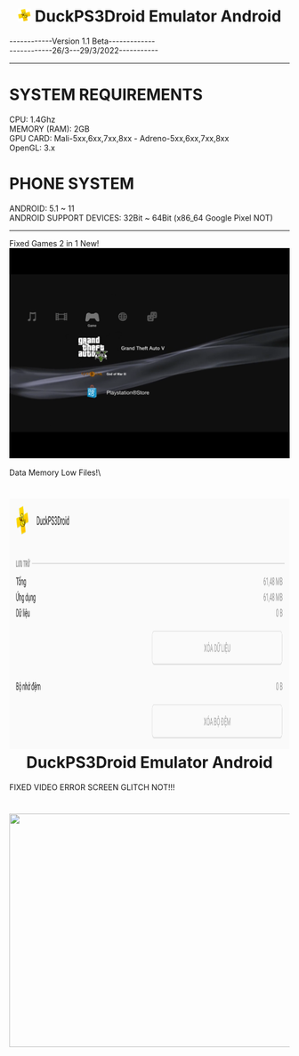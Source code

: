 ## <h1 align="center"> <img src="https://github.com/duckps3droidemulator/DuckPS3Droid/blob/main/Icon/64.png" height="24" width="24"> DuckPS3Droid Emulator Android </h1>


------------Version 1.1 Beta-------------\
------------26/3---29/3/2022-----------

----------------------------------------

# SYSTEM REQUIREMENTS
CPU: 1.4Ghz\
MEMORY (RAM): 2GB\
GPU CARD: Mali-5xx,6xx,7xx,8xx - Adreno-5xx,6xx,7xx,8xx\
OpenGL: 3.x
# PHONE SYSTEM
ANDROID: 5.1 ~ 11\
ANDROID SUPPORT DEVICES: 32Bit ~ 64Bit (x86_64 Google Pixel NOT)

---------------------------------------

Fixed Games 2 in 1 New!\
![](README/095354.png)

Data Memory Low Files!\
<h1 align="center"> <img src="https://github.com/duckps3droidemulator/DuckPS3Droid/blob/main/Original%20PS3/20220329_105549.png" height="450" width="820"> DuckPS3Droid Emulator Android </h1>


FIXED VIDEO ERROR SCREEN GLITCH NOT!!!
<h1 align="center"> <img src="https://github.com/duckps3droidemulator/DuckPS3Droid/blob/main/Original%20PS3/ps3startup.gif" height="420px" width="640px"> </h1>
